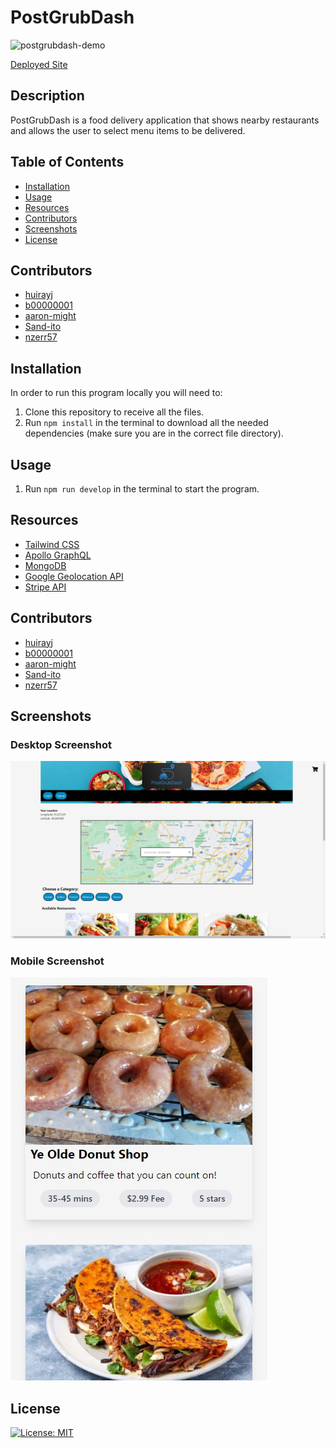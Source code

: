 # PostGrubDash

![postgrubdash-demo](./media/demos/postgrubdash-demo.gif)

[Deployed Site](https://postgrubdash.herokuapp.com/)

## Description
PostGrubDash is a food delivery application that shows nearby restaurants and allows the user to select menu items to be delivered.

## Table of Contents
  - [Installation](#installation)
  - [Usage](#usage)
  - [Resources](#resources)
  - [Contributors](#contributors)
  - [Screenshots](#screenshots)
  - [License](#license)

## Contributors
 - [huirayj](https://github.com/huirayj)
 - [b00000001](https://github.com/b00000001)
 - [aaron-might](https://github.com/aaron-might)
 - [Sand-ito](https://github.com/Sand-ito)
 - [nzerr57](https://github.com/nzerr57)

## Installation 
In order to run this program locally you will need to:
1. Clone this repository to receive all the files.
2. Run ```npm install``` in the terminal to download all the needed dependencies (make sure you are in the correct file directory).

## Usage
1. Run ```npm run develop``` in the terminal to start the program.

## Resources
- [Tailwind CSS](https://tailwindcss.com/docs)
- [Apollo GraphQL](https://www.apollographql.com/docs/)
- [MongoDB](https://docs.mongodb.com/)
- [Google Geolocation API](https://developers.google.com/maps/documentation/geolocation/overview)
- [Stripe API](https://stripe.com/docs/api)

## Contributors
 - [huirayj](https://github.com/huirayj)
 - [b00000001](https://github.com/b00000001)
 - [aaron-might](https://github.com/aaron-might)
 - [Sand-ito](https://github.com/Sand-ito)
 - [nzerr57](https://github.com/nzerr57)

## Screenshots
### Desktop Screenshot
![PostGrubDash Desktop](./media/screenshots/postgrubdash-desktop.jpg)
### Mobile Screenshot 
![PostGrubDash Desktop](./media/screenshots/postgrubdash-mobile.jpg)

## License
[![License: MIT](https://img.shields.io/badge/License-MIT-yellow.svg)](https://opensource.org/licenses/MIT)
